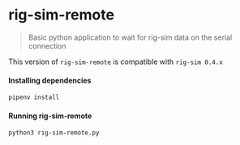 # rig-sim-remote

> Basic python application to wait for rig-sim data on the serial connection

This version of `rig-sim-remote` is compatible with `rig-sim 0.4.x`

#### Installing dependencies

```bash
pipenv install
```

#### Running rig-sim-remote

```bash
python3 rig-sim-remote.py
```
